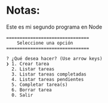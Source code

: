 
# Notas:

Este es mi segundo programa en Node

```
===============================
    Seleccione una opción
=============================== 

? ¿Qué desea hacer? (Use arrow keys)
❯ 1. Crear tarea 
  2. Listar tareas 
  3. Listar tareas completadas 
  4. Listar tareas pendientes 
  5. Completar tarea(s) 
  6. Borrar tarea 
  0. Salir 



```